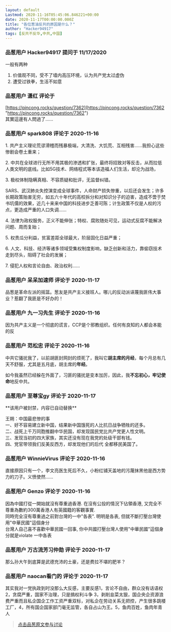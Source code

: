```yaml
---
layout: default
Lastmod: 2020-11-16T05:45:06.846221+00:00
date: 2020-11-17T00:00:00.000Z
title: "各位葱油反共的原因是什么？"
author: "Hacker94917"
tags: [反共不反华,中共,中国]
---
```



### 品葱用户 **Hacker94917** 提问于 11/17/2020
    
一般有两种  
  

1.  价值观不同，受不了墙内高压环境，认为共产党太过虚伪
2.  遭受过铁拳，生活不如意
    
                

### 品葱用户 **潇红** 评论于 
        
[https://pincong.rocks/question/7362](https://pincong.rocks/question/7362 "https://pincong.rocks/question/7362")  
其實這邊有人問過了……
        
                

### 品葱用户 **spark808** 评论于 2020-11-16
        
1\. 共产主义理论荒谬滑稽而残暴极端，大清洗、大饥荒、互相残害......我担心这些惨剧会卷土重来；  
  
2\. 中共在全球进行无所不用其极的渗透和扩张，最终将招致对等反击，从而拉低人类文明的底线。比如5G技术、网络程式等本该造福人们生活，却沦为战场，  
  
3\. 极权体制隐瞒真相、不容质疑和批评，无监督纠错。  
  
SARS、武汉肺炎失控演变成全球事件，人命财产损失惨重，以后还会发生；许多长期政策贻害无穷，如五六十年代的高校拆分和对知识分子的迫害，造成不啻于焚书坑儒的效果，近几十来来中国的科技进步乏善可陈；计生政策不仅是人权的污点，更造成严重的人口失调......  
  
4\. 法律为政权服务，正义不能伸张；特权、腐败随处可见，运动式反腐不能解决问题、周而复始；  
  
5\. 权贵瓜分利益，贫富差距全球最大，阶层固化日益严重；  
  
6\. 人文、科技、经济等诸多领域受集权制度影响，缺乏创新和活力，靠偷窃技术走到尽头，阻碍了社会的发展；  
  
7\. 侵犯人权和言论自由、政治权利......
        
                

### 品葱用户 **呆呆加速师** 评论于 2020-11-17
        
品葱是革命左派的摇篮。葱友是共产主义接班人。哪儿的反动派诬蔑我匪伟大事业？惹翻了我匪是不好办的！
        
                

### 品葱用户 **九一习先生** 评论于 2020-11-16
        
因为共产主义是一个彻底的谎言，CCP是个邪教组织。任何有良知的人都会本能的反
        
                

### 品葱用户 **范松忠** 评论于 2020-11-16
        
中共它骚扰我了，以前胡匪封网封的烦死了，我叫它**胡主席的月经**，每个月总有几天不舒服，尤其是五月底，胡主席的**年经**。  
  
如今我虽然已经躲在外面了，习匪的骚扰是变本加厉，因此，我**不忘初心，牢记使命**地反中共。
        
                

### 品葱用户 **至尊宝gy** 评论于 2020-11-17
        
\*\*该用户被封禁，内容已自动替换\*\*

王朔：中国最悲惨的事  
一、好不容易建立新中国，结果新中国饿死的人比抗日战争牺牲的还多。  
二、战死上千万同胞推翻中华民国，却发现国民党比共产党更人性文明。  
三、发现当初的四大家族，其实还没有现在我党的处级干部有钱。  
四、党官带领我们反美反西方，却发现他们的后代 全都移民美国了。
        
                

### 品葱用户 **WinnieVirus** 评论于 2020-11-16
        
直接原因只有一个，李文亮医生死后不久，小粉红铺天盖地的污蔑抹黑他是西方势力的刀子。义愤使然……
        
                

### 品葱用户 **Genzo** 评论于 2020-11-16
        
因為中國打從一開始就沒有尊重過香港. 在沒有公投的情況下佔領香港, 又完全不尊重為數約300萬香港人有英國籍的客觀事實.  
同時完全沒有尊重過之前對台灣的一中"各表". 明明是各表, 但就不斷打壓台灣使用"中華民國"這個身分  
台灣人自己喜不喜歡中華民國一回事, 你中共國打壓台灣人使用"中華民國"這個身分就是violate 一中各表
        
                

### 品葱用户 **万古流芳习仲勋** 评论于 2020-11-17
        
那么孙大午到底算是武德充沛的土豪，还是费拉不堪的肥羊？
        
                

### 品葱用户 **naocan看门的** 评论于 2020-11-17
        
其实我对一党执政到时没那么大反感，主要反感1，言论不自由，群众没有话语权 2，贪腐严重，国家不治理，只是搞权利斗争 3，剥削韭菜太狠，国企央企资源浪费严重而且私企国企工作工资严重双标，对私企在劳动关系无把控，产生很多跳楼工厂，4，所有国企国家部门毫无监管，各自占山为王。5，鱼肉百姓，鱼肉年青人
        
                





> [点击品葱原文参与讨论](https://pincong.rocks/question/33571)

